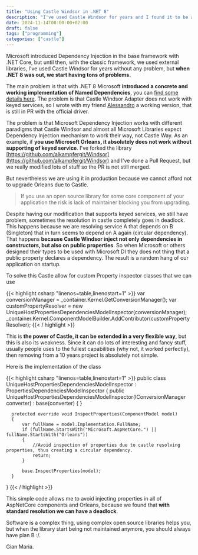 ```yaml
---
title: "Using Castle Windsor in .NET 8"
description: "I've used Castle Windsor for years and I found it to be a fantastic library but..."
date: 2024-11-14T08:00:00+02:00
draft: false
tags: ["programming"]
categories: ["castle"]
---
```


Microsoft introduced Dependency Injection in the base framework with .NET Core, but until then, with the classic framework, we used external libraries, I've used Castle Windsor for years without any problem, but **when .NET 8 was out, we start having tons of problems.**

The main problem is that with .NET 8 Microsoft **introduced a concrete and working implementation of Named Dependencies**, you can [find some details here](https://weblogs.asp.net/ricardoperes/net-8-dependency-injection-changes-keyed-services). The problem is that Castle Windsor Adapter does not work with keyed services, so I wrote with my friend [Alessandro](https://github.com/AGiorgetti) a working version, that is still in PR with the official driver.

The problem is that Microsoft Dependency Injection works with different paradigms that Castle Windsor and almost all Microsoft Libraries expect Dependency Injection mechanism to work their way, not Castle Way. As an example, if **you use Microsoft Orleans, it absolutely does not work without supporting of keyed service**. I've forked the library [https://github.com/alkampfergit/Windsor](https://github.com/alkampfergit/Windsor) and I've done a Pull Request, but we really modified lots of stuff so the PR is not still merged.

But nevertheless we are using it in production because we cannot afford not to upgrade Orleans due to Castle.

> If you use an open source library for some core component of your application the risk is lack of maintainer blocking you from upgrading.

Despite having our modification that supports keyed services, we still have problem, sometimes the resolution in castle completely goes in deadlock. This happens because we are resolving service A that depends on B (Singleton) that in turn seems to depend on A again (circular dependency). That happens **because Castle Windsor inject not only dependencies in constructors, but also on public properties**. So when Microsoft or others designed their types to be used with Microsoft DI they does not thing that a public property declares a dependency. The result is a random hang of our application on startup. 

To solve this Castle allow for custom Property inspector classes that we can use

{{< highlight csharp "linenos=table,linenostart=1" >}}
var conversionManager = _container.Kernel.GetConversionManager();
var customPropertyResolver = new UniqueHostPropertiesDependenciesModelInspector(conversionManager);
_container.Kernel.ComponentModelBuilder.AddContributor(customPropertyResolver);
{{< / highlight >}}

This is **the power of Castle, it can be extended in a very flexible way**, but this is also its weakness. Since it can do lots of interesting and fancy stuff, usually people uses to the fullest capabilities (why not, it worked perfectly), then removing from a 10 years project is absolutely not simple.

Here is the implementation of the class

{{< highlight csharp "linenos=table,linenostart=1" >}}
  public class UniqueHostPropertiesDependenciesModelInspector : PropertiesDependenciesModelInspector
  {
      public UniqueHostPropertiesDependenciesModelInspector(IConversionManager converter) : base(converter)
      {
      }

      protected override void InspectProperties(ComponentModel model)
      {
          var fullName = model.Implementation.FullName;
          if (fullName.StartsWith("Microsoft.AspNetCore.") || fullName.StartsWith("Orleans"))
          {
              //Avoid inspection of properties due to castle resolving properties, thus creating a circular dependency.
              return;
          }
         
          base.InspectProperties(model);
      }
  }
{{< / highlight >}}

This simple code allows me to avoid injecting properties in all of AspNetCore components and Orleans, because we found that **with standard resolution we can have a deadlock**. 

Software is a complex thing, using complex open source libraries helps you, but when the library start being not maintained anymore, you should always have plan B :/.

Gian Maria.
